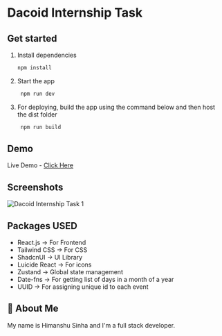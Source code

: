 # Dacoid Internship Task

## Get started

1. Install dependencies

   ```bash
   npm install
   ```

2. Start the app

   ```bash
    npm run dev
   ```

3. For deploying, build the app using the command below and then host the dist folder

   ```bash
    npm run build
   ```

## Demo

Live Demo - [Click Here](https://event-calendar-dacoid.vercel.app/)

## Screenshots

![Dacoid Internship Task 1](https://github.com/user-attachments/assets/c4922f3c-276c-4809-9074-d2c893a2865e)

## Packages USED

- React.js -> For Frontend
- Tailwind CSS -> For CSS
- ShadcnUI -> UI Library
- Luicide React -> For icons
- Zustand -> Global state management
- Date-fns -> For getting list of days in a month of a year
- UUID -> For assigning unique id to each event

## 🚀 About Me

My name is Himanshu Sinha and I'm a full stack developer.
